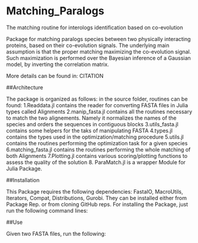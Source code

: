# Matching_Paralogs
The matching routine for interologs identification based on co-evolution

Package for matching paralogs species between two physically interacting proteins, based on their co-evolution signals.
The underlying main assumption is that the proper matching maximizing the co-evolution signal.
Such maximization is performed over the Bayesian inference of a Gaussian model, by inverting the correlation matrix.

More details can be found in:
CITATION

##Architecture

The package is organized as follows: in the source folder, routines can be found:
1.Readdata.jl contains the reader for converting FASTA files in Julia types called Alignments
2.manip_fasta.jl contains all the routines necessary to match the two alignements. Namely it normalizes the names of the species and orders the sequences in contiguous blocks
3.utils_fasta.jl contains some helpers for the taks of manipulating FASTA
4.types.jl contains the types used in the optimization/matching procedure
5.utils.jl contains the routines performing the optimization task for a given species
6.matching_fasta.jl contains the routines performing the whole matching of both Alignments
7.Plotting.jl contains various scoring/plotting functions to assess the quality of the solution
8. ParaMatch.jl is a wrapper Module for Julia Package.

##Installation

This Package requires the following dependencies: FastaIO, MacroUtils, Iterators, Compat, Distributions, Gurobi. They can be installed either from Package Rep. or from cloning GitHub reps.
For installing the Package, just run the following command lines:





##Use

Given two FASTA files, run the following:







